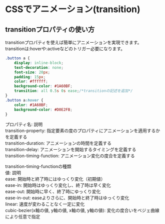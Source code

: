 # CSSでアニメーション(transition)

## transitionプロパティの使い方

transitionプロパティを使えば簡単にアニメーションを実現できます。  
transitionは:hoverや:activeなどのトリガー必要になります。

```css
.button a {
    display: inline-block;
    text-decoration: none;
    font-size: 20px;
    padding: 15px;
    color: #ffffff;
    background-color: #1A60BF;
    transition: all 0.5s 0s ease;/*transitionの記述を追加*/
}
.button a:hover {
    color: #1A60BF;
    background-color: #D0E2FB;
}
```

プロパティ名: 説明  
transition-property: 指定要素の度のプロパティにアニメーションを適用するかを定義する  
transition-duration: アニメーションの時間を定義する  
transition-delay: アニメーションを開始するタイミングを定義する  
transition-timing-function: アニメーション変化の度合を定義する  

transition-timing-functionの種類  
値: 説明  
ease: 開始時と終了時にはゆっくり変化（初期値）  
ease-in: 開始時はゆっくり変化し、終了時は早く変化  
ease-out: 開始時に早く、終了時にゆっくり変化  
ease-in-out: easeよりさらに、開始時と終了時はゆっくり変化  
linear: 速度が変わることなく一定に変化  
cubic-bezier(x軸の値, y軸の値, x軸の値, y軸の値): 変化の度合いをベジェ曲線により任意で指定
